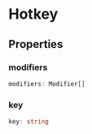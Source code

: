 # Hotkey

## Properties

### modifiers

```ts
modifiers: Modifier[]
```

### key

```ts
key: string
```

